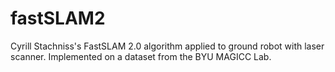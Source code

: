 # fastSLAM2
Cyrill Stachniss's FastSLAM 2.0 algorithm applied to ground robot with laser scanner. Implemented on a dataset from the BYU MAGICC Lab.
